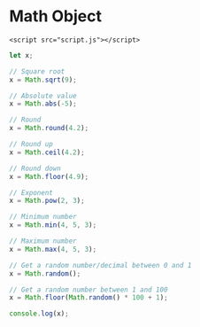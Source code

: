<!DOCTYPE html>
<html lang="en">
  <head>
    <meta charset="UTF-8" />
    <meta http-equiv="X-UA-Compatible" content="IE=edge" />
    <meta name="viewport" content="width=device-width, initial-scale=1.0" />
    <title>Math Object</title>
  </head>
  <body>
    <h1>Math Object</h1>

    <script src="script.js"></script>
  </body>
</html>

```js
let x;

// Square root
x = Math.sqrt(9);

// Absolute value
x = Math.abs(-5);

// Round
x = Math.round(4.2);

// Round up
x = Math.ceil(4.2);

// Round down
x = Math.floor(4.9);

// Exponent
x = Math.pow(2, 3);

// Minimum number
x = Math.min(4, 5, 3);

// Maximum number
x = Math.max(4, 5, 3);

// Get a random number/decimal between 0 and 1
x = Math.random();

// Get a random number between 1 and 100
x = Math.floor(Math.random() * 100 + 1);

console.log(x);
